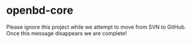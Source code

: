 # openbd-core

Please ignore this project while we attempt to move from SVN to GitHub.   Once this message disappears we are complete!
